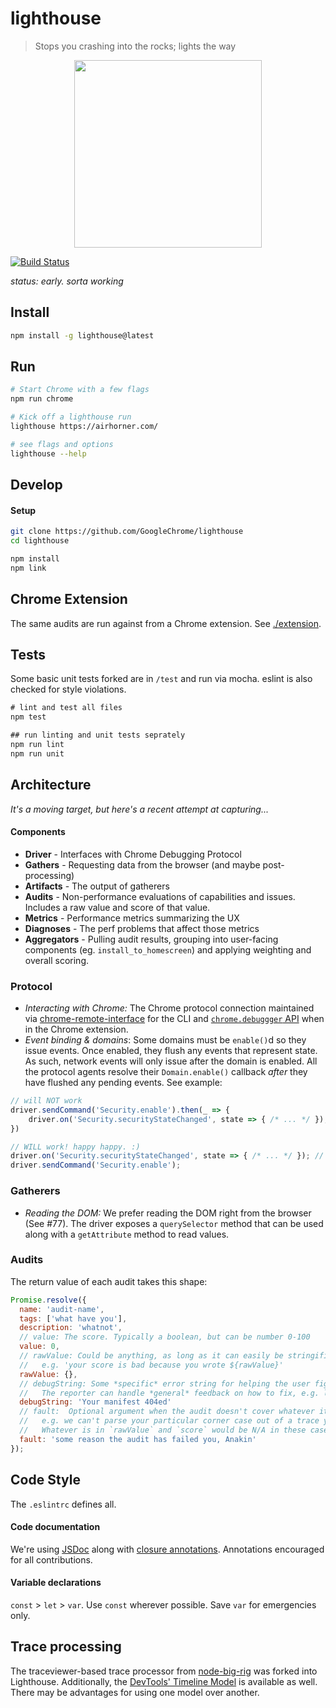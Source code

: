 # lighthouse
> Stops you crashing into the rocks; lights the way

<p align="center">
<img src="https://cloud.githubusercontent.com/assets/883126/13900813/10a62a14-edcc-11e5-8ad3-f927a592eeb0.png" height="300px">
</p>


[![Build Status](https://travis-ci.org/GoogleChrome/lighthouse.svg?branch=master)](https://travis-ci.org/GoogleChrome/lighthouse)

_status: early. sorta working_

## Install
```sh
npm install -g lighthouse@latest
```

## Run
```sh
# Start Chrome with a few flags
npm run chrome

# Kick off a lighthouse run
lighthouse https://airhorner.com/

# see flags and options
lighthouse --help
```

## Develop

#### Setup
```sh
git clone https://github.com/GoogleChrome/lighthouse
cd lighthouse

npm install
npm link
```

## Chrome Extension

The same audits are run against from a Chrome extension. See [./extension](https://github.com/GoogleChrome/lighthouse/tree/master/extension).

## Tests

Some basic unit tests forked are in `/test` and run via mocha. eslint is also checked for style violations.

```js
# lint and test all files
npm test

## run linting and unit tests seprately
npm run lint
npm run unit
```

## Architecture

_It's a moving target, but here's a recent attempt at capturing..._

#### Components
* **Driver** - Interfaces with Chrome Debugging Protocol
* **Gathers** - Requesting data from the browser (and maybe post-processing)
* **Artifacts** - The output of gatherers
* **Audits** - Non-performance evaluations of capabilities and issues. Includes a raw value and score of that value.
* **Metrics** - Performance metrics summarizing the UX
* **Diagnoses** - The perf problems that affect those metrics
* **Aggregators** - Pulling audit results, grouping into user-facing components (eg. `install_to_homescreen`) and applying weighting and overall scoring.

### Protocol

* _Interacting with Chrome:_ The Chrome protocol connection maintained via  [chrome-remote-interface](https://github.com/cyrus-and/chrome-remote-interface) for the CLI and [`chrome.debuggger` API](https://developer.chrome.com/extensions/debugger) when in the Chrome extension. 
* _Event binding & domains_: Some domains must be `enable()`d so they issue events. Once enabled, they flush any events that represent state. As such, network events will only issue after the domain is enabled. All the protocol agents resolve their `Domain.enable()` callback _after_ they have flushed any pending events. See example:

```js
// will NOT work
driver.sendCommand('Security.enable').then(_ => {
	driver.on('Security.securityStateChanged', state => { /* ... */ });
})

// WILL work! happy happy. :)
driver.on('Security.securityStateChanged', state => { /* ... */ }); // event binding is synchronous
driver.sendCommand('Security.enable');
```

### Gatherers

* _Reading the DOM:_ We prefer reading the DOM right from the browser (See #77). The driver exposes a `querySelector` method that can be used along with a `getAttribute` method to read values. 

### Audits

The return value of each audit takes this shape:

```js
Promise.resolve({
  name: 'audit-name',
  tags: ['what have you'],
  description: 'whatnot',
  // value: The score. Typically a boolean, but can be number 0-100
  value: 0, 
  // rawValue: Could be anything, as long as it can easily be stringified and displayed, 
  //   e.g. 'your score is bad because you wrote ${rawValue}'
  rawValue: {}, 
  // debugString: Some *specific* error string for helping the user figure out why they failed here. 
  //   The reporter can handle *general* feedback on how to fix, e.g. links to the docs
  debugString: 'Your manifest 404ed' 
  // fault:  Optional argument when the audit doesn't cover whatever it is you're doing, 
  //   e.g. we can't parse your particular corner case out of a trace yet. 
  //   Whatever is in `rawValue` and `score` would be N/A in these cases
  fault: 'some reason the audit has failed you, Anakin'
});
```

## Code Style

The `.eslintrc` defines all.

#### Code documentation

We're using [JSDoc](http://usejsdoc.org/) along with [closure annotations](https://developers.google.com/closure/compiler/docs/js-for-compiler). Annotations encouraged for all contributions.

#### Variable declarations

`const` > `let` > `var`.  Use `const` wherever possible. Save `var` for emergencies only.

## Trace processing

The traceviewer-based trace processor from [node-big-rig](https://github.com/GoogleChrome/node-big-rig/tree/master/lib) was forked into Lighthouse. Additionally, the [DevTools' Timeline Model](https://github.com/paulirish/devtools-timeline-model) is available as well. There may be advantages for using one model over another.
